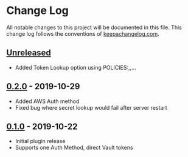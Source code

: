 Change Log
==========

All notable changes to this project will be documented in this file. This change
log follows the conventions of [keepachangelog.com](http://keepachangelog.com/).

## [Unreleased]
- Added Token Lookup option using POLICIES:<POLICY>,<POLICY>,...

## [0.2.0] - 2019-10-29
- Added AWS Auth method
- Fixed bug where secret lookup would fail after server restart

## [0.1.0] - 2019-10-22
- Initial plugin release
- Supports one Auth Method, direct Vault tokens

[Unreleased]: https://github.com/amperity/gocd-vault-secrets/compare/v0.2.0...HEAD
[0.2.0]: https://github.com/amperity/gocd-vault-secrets/compare/v0.1.0...v0.2.0
[0.1.0]: https://github.com/amperity/gocd-vault-secrets/releases/tag/v0.1.0
